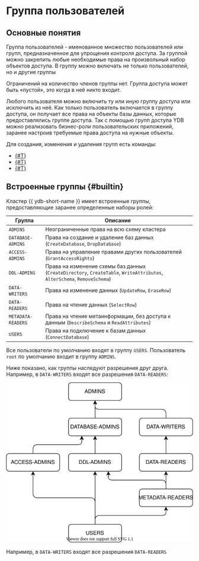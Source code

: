 # Группа пользователей

## Основные понятия

Группа пользователей - именованное множество пользователей или групп, предназначенное для упрощения контроля доступа.
За группой можно закрепить любые необходимые права на произвольный набор объектов доступа.
В группу можно включать не только пользователей, но и другие группы

Ограничений на количество членов группы нет. Группа доступа может быть «пустой», это когда в неё никто входит.

Любого пользователя можно включить ту или иную группу доступа или исключить из неё. Как только пользователь включается в группу доступа, он получает все права на объекты базы данных, которые предоставлялись группе доступа.
Так с помощью групп доступа YDB можно реализовать бизнес-роли пользовательских приложений, заранее настроив требуемые права
доступа на нужные объекты.

Для создания, изменения и удаления групп есть команды:

* [{#T}](../yql/reference/syntax/create-group.md)
* [{#T}](../yql/reference/syntax/alter-group.md)
* [{#T}](../yql/reference/syntax/drop-group.md)

## Встроенные группы {#builtin}

Кластер {{ ydb-short-name }} имеет встроенные группы, предоставляющие заранее определенные наборы ролей:

Группа | Описание
--- | ---
`ADMINS` | Неограниченные права на всю схему кластера
`DATABASE-ADMINS` | Права на создание и удаление баз данных (`CreateDatabase`, `DropDatabase`)
`ACCESS-ADMINS` | Права на управление правами других пользователей (`GrantAccessRights`)
`DDL-ADMINS` | Права на изменение схемы баз данных (`CreateDirectory`, `CreateTable`, `WriteAttributes`, `AlterSchema`, `RemoveSchema`)
`DATA-WRITERS` | Права на изменение данных (`UpdateRow`, `EraseRow`)
`DATA-READERS` | Права на чтение данных (`SelectRow`)
`METADATA-READERS` | Права на чтение метаинформации, без доступа к данным (`DescribeSchema` и `ReadAttributes`)
`USERS` | Права на подключение к базам данных (`ConnectDatabase`)

Все пользователи по умолчанию входят в группу `USERS`. Пользователь `root` по умолчанию входит в группу `ADMINS`.

Ниже показано, как группы наследуют разрешения друг друга. Например, в `DATA-WRITERS` входят все разрешения `DATA-READERS`:

![groups](../_assets/groups.svg)

 Например, в `DATA-WRITERS` входят все разрешения `DATA-READERS`
